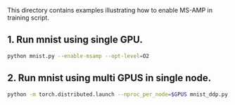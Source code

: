 This directory contains examples illustrating how to enable MS-AMP in training script.

## 1. Run mnist using single GPU.
```bash
python mnist.py --enable-msamp --opt-level=O2 
```

## 2. Run mnist using multi GPUS in single node.
```bash
python -m torch.distributed.launch --nproc_per_node=$GPUS mnist_ddp.py --enable-msamp --opt-level=O2
```
